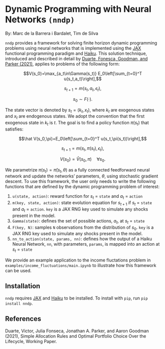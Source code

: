 # Dynamic Programming with Neural Networks `(nndp)`

By: Marc de la Barrera i Bardalet, Tim de Silva

`nndp` provides a framework for solving finite horizon dynamic programming problems using neural networks that is implemented using the [JAX](https://github.com/google/jax) functional programming paradigm and [Haiku](https://github.com/deepmind/dm-haiku). This solution technique, introduced and described in detail by [Duarte, Fonesca, Goodman, and Parker (2021)](https://0f2486b1-f568-477b-8307-dd98a6c77afd.filesusr.com/ugd/f9db9d_972da014adb2453b8a4dab0239909062.pdf), applies to problems of the following form: 

$$V(s_0)=\max_{a_t\in\Gamma(s_t)} E_0\left[\sum_{t=0}^T u(s_t,a_t)\right],$$

$$s_{t+1}=m(s_{t},a_{t},\epsilon_t), $$

$$s_0 \sim F(\cdot).$$

The state vector is denoted by $s_t=(k_t, x_t)$, where $k_t$ are exogenous states and $x_t$ are endogenous states. We adopt the convention that the first exogenous state in $k_t$ is $t$. The goal is to find a policy function $\pi(s_t)$ that satisfies:

$$\hat V(s_0,\pi)=E_0\left[\sum_{t=0}^T u(s_t,\pi(s_t))\right],$$

$$s_{t+1}=m(s_{t},\pi(s_{t}),\epsilon_t),$$

$$V(s_0)=\hat V(s_0,\pi)\quad \forall s_0.$$

We parametrize $\pi(s_t)=\tilde\pi(s_t,\theta)$ as a fully connected feedforward neural network and update the networks’ parameters, $\theta$, using stochastic gradient descent. To use this framework, the user only needs to write the following functions that are defined by the dynamic programming problem of interest:

1. `u(state, action)`: reward function for $s_t$ = `state` and $a_t$ = `action`
2. `m(key, state, action)`: state evolution equation for $s_{t+1}$ if $s_t$ = `state` and $a_t$ = `action`. `key` is a JAX RNG key used to simulate any shocks present in the model.
3. `Gamma(state)`: defines the set of possible actions, $a_t$, at $s_t$ = `state`
4. `F(key, N)`: samples `N` observations from the distribution of $s_0$. `key` is a JAX RNG key used to simulate any shocks present in the model.
5. `nn_to_action(state, params, nn)`: defines how the output of a Haiku Neural Network, `nn`, with parameters, `params`, is mapped into an action at $s_t$ = `state`

We provide an example application to the income fluctations problem in `examples/income_fluctuations/main.ipynb` to illustrate how this framework can be used.

## Installation

`nndp` requires [JAX](https://github.com/google/jax) and [Haiku](https://github.com/deepmind/dm-haiku) to be installed. To install with `pip`, run `pip install nndp`.

## References
Duarte, Victor, Julia Fonseca, Jonathan A. Parker, and Aaron Goodman (2021), Simple Allocation Rules and Optimal Portfolio Choice Over the Lifecycle, Working Paper.


